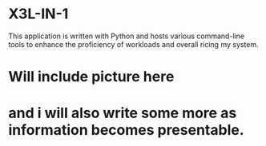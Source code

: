 # X3L-IN-1 #
 This application is written with Python and hosts various command-line tools to enhance the proficiency of workloads and overall ricing my system.

# Will include picture here #
# and i will also write some more as information becomes presentable. #
